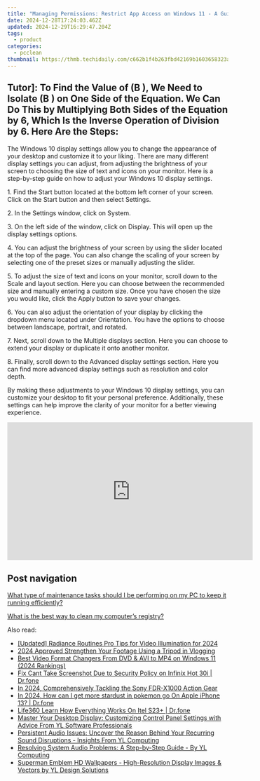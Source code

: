 ```yaml
---
title: "Managing Permissions: Restrict App Access on Windows 11 - A Guide by YL Computing"
date: 2024-12-28T17:24:03.462Z
updated: 2024-12-29T16:29:47.204Z
tags:
  - product
categories:
  - pcclean
thumbnail: https://thmb.techidaily.com/c662b1f4b263fbd42169b1603658323aeb42e56418d3c0947fc69d77bcb17f26.jpg
---
```


## Tutor]: To Find the Value of \(B \), We Need to Isolate \(B \) on One Side of the Equation. We Can Do This by Multiplying Both Sides of the Equation by 6, Which Is the Inverse Operation of Division by 6. Here Are the Steps:

The Windows 10 display settings allow you to change the appearance of your desktop and customize it to your liking. There are many different display settings you can adjust, from adjusting the brightness of your screen to choosing the size of text and icons on your monitor. Here is a step-by-step guide on how to adjust your Windows 10 display settings. 

1\. Find the Start button located at the bottom left corner of your screen. Click on the Start button and then select Settings.

2\. In the Settings window, click on System.

3\. On the left side of the window, click on Display. This will open up the display settings options. 

4\. You can adjust the brightness of your screen by using the slider located at the top of the page. You can also change the scaling of your screen by selecting one of the preset sizes or manually adjusting the slider.

5\. To adjust the size of text and icons on your monitor, scroll down to the Scale and layout section. Here you can choose between the recommended size and manually entering a custom size. Once you have chosen the size you would like, click the Apply button to save your changes.

6\. You can also adjust the orientation of your display by clicking the dropdown menu located under Orientation. You have the options to choose between landscape, portrait, and rotated.

7\. Next, scroll down to the Multiple displays section. Here you can choose to extend your display or duplicate it onto another monitor.

8\. Finally, scroll down to the Advanced display settings section. Here you can find more advanced display settings such as resolution and color depth. 

By making these adjustments to your Windows 10 display settings, you can customize your desktop to fit your personal preference. Additionally, these settings can help improve the clarity of your monitor for a better viewing experience.

<!-- affiliate ads begin -->
<iframe width="560" height="315" src="https://www.youtube.com/embed/0dOfcihxjiw?si=_fkp1S1Uw0N1dp6b" title="YouTube video player" frameborder="0" allow="accelerometer; autoplay; clipboard-write; encrypted-media; gyroscope; picture-in-picture; web-share" referrerpolicy="strict-origin-when-cross-origin" allowfullscreen></iframe>
<!-- affiliate ads end -->

## Post navigation

[What type of maintenance tasks should I be performing on my PC to keep it running efficiently?](https://tools.techidaily.com/pcclean/products/)

[What is the best way to clean my computer’s registry?](https://tools.techidaily.com/pcclean/products/)

<ins class="adsbygoogle"
     style="display:block"
     data-ad-format="autorelaxed"
     data-ad-client="ca-pub-7571918770474297"
     data-ad-slot="1223367746"></ins>

<ins class="adsbygoogle"
     style="display:block"
     data-ad-client="ca-pub-7571918770474297"
     data-ad-slot="8358498916"
     data-ad-format="auto"
     data-full-width-responsive="true"></ins>

<span class="atpl-alsoreadstyle">Also read:</span>
<div><ul>
<li><a href="https://fox-helps.techidaily.com/updated-radiance-routines-pro-tips-for-video-illumination-for-2024/"><u>[Updated] Radiance Routines Pro Tips for Video Illumination for 2024</u></a></li>
<li><a href="https://youtube-sure.techidaily.com/approved-strengthen-your-footage-using-a-tripod-in-vlogging/"><u>2024 Approved Strengthen Your Footage Using a Tripod in Vlogging</u></a></li>
<li><a href="https://win11.techidaily.com/best-video-format-changers-from-dvd-and-avi-to-mp4-on-windows-11-2024-rankings/"><u>Best Video Format Changers From DVD & AVI to MP4 on Windows 11 (2024 Rankings)</u></a></li>
<li><a href="https://howto.techidaily.com/fix-cant-take-screenshot-due-to-security-policy-on-infinix-hot-30i-drfone-by-drfone-fix-android-problems-fix-android-problems/"><u>Fix Cant Take Screenshot Due to Security Policy on Infinix Hot 30i | Dr.fone</u></a></li>
<li><a href="https://fox-cloud.techidaily.com/in-2024-comprehensively-tackling-the-sony-fdr-x1000-action-gear/"><u>In 2024, Comprehensively Tackling the Sony FDR-X1000 Action Gear</u></a></li>
<li><a href="https://ios-pokemon-go.techidaily.com/in-2024-how-can-i-get-more-stardust-in-pokemon-go-on-apple-iphone-13-drfone-by-drfone-virtual-ios/"><u>In 2024, How can I get more stardust in pokemon go On Apple iPhone 13? | Dr.fone</u></a></li>
<li><a href="https://fake-location.techidaily.com/life360-learn-how-everything-works-on-itel-s23plus-drfone-by-drfone-virtual-android/"><u>Life360 Learn How Everything Works On Itel S23+ | Dr.fone</u></a></li>
<li><a href="https://win-updates.techidaily.com/master-your-desktop-display-customizing-control-panel-settings-with-advice-from-yl-software-professionals/"><u>Master Your Desktop Display: Customizing Control Panel Settings with Advice From YL Software Professionals</u></a></li>
<li><a href="https://win-updates.techidaily.com/persistent-audio-issues-uncover-the-reason-behind-your-recurring-sound-disruptions-insights-from-yl-computing/"><u>Persistent Audio Issues: Uncover the Reason Behind Your Recurring Sound Disruptions - Insights From YL Computing</u></a></li>
<li><a href="https://win-updates.techidaily.com/resolving-system-audio-problems-a-step-by-step-guide-by-yl-computing/"><u>Resolving System Audio Problems: A Step-by-Step Guide - By YL Computing</u></a></li>
<li><a href="https://win-updates.techidaily.com/superman-emblem-hd-wallpapers-high-resolution-display-images-and-vectors-by-yl-design-solutions/"><u>Superman Emblem HD Wallpapers - High-Resolution Display Images & Vectors by YL Design Solutions</u></a></li>
</ul></div>

